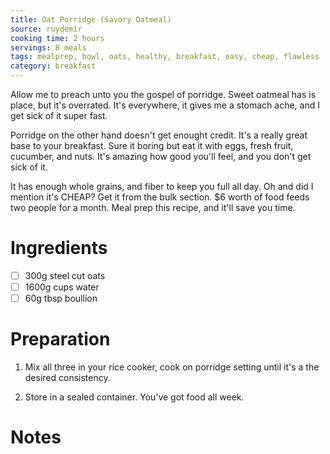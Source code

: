 ```yaml
---
title: Oat Porridge (Savory Oatmeal)
source: ruydemir
cooking time: 2 hours
servings: 8 meals
tags: mealprep, bowl, oats, healthy, breakfast, easy, cheap, flawless
category: breakfast
---
```


Allow me to preach unto you the gospel of porridge. Sweet oatmeal has is place, but it's overrated. It's everywhere, it gives me a stomach ache, and I get sick of it super fast.

Porridge on the other hand doesn't get enought credit. It's a really great base to your breakfast. Sure it boring but eat it with eggs, fresh fruit, cucumber, and nuts. It's amazing how good you'll feel, and you don't get sick of it. 

It has enough whole grains, and fiber to keep you full all day. Oh and did I mention it's CHEAP? Get it from the bulk section. $6 worth of food feeds two people for a month. Meal prep this recipe, and it'll save you time.

Ingredients
===========

* [ ] 300g steel cut oats
* [ ] 1600g cups water
* [ ] 60g tbsp boullion

Preparation
===========
1. Mix all three in your rice cooker, cook on porridge setting until it's a the desired consistency.

2. Store in a sealed container. You've got food all week.

Notes
=====


